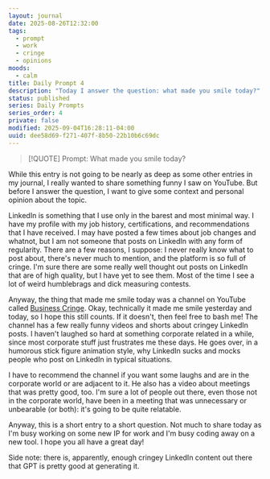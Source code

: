 ```yaml
---
layout: journal
date: 2025-08-26T12:32:00
tags:
  - prompt
  - work
  - cringe
  - opinions
moods:
  - calm
title: Daily Prompt 4
description: "Today I answer the question: what made you smile today?"
status: published
series: Daily Prompts
series_order: 4
private: false
modified: 2025-09-04T16:28:11-04:00
uuid: dee58d69-f271-407f-8b50-22b10b6c69dc
---
```

> [!QUOTE] Prompt: What made you smile today?

While this entry is not going to be nearly as deep as some other entries in my journal, I really wanted to share something funny I saw on YouTube. But before I answer the question, I want to give some context and personal opinion about the topic.

LinkedIn is something that I use only in the barest and most minimal way. I have my profile with my job history, certifications, and recommendations that I have received. I may have posted a few times about job changes and whatnot, but I am not someone that posts on LinkedIn with any form of regularity. There are a few reasons, I suppose: I never really know what to post about, there's never much to mention, and the platform is so full of cringe. I'm sure there are some really well thought out posts on LinkedIn that are of high quality, but I have yet to see them. Most of the time I see a lot of weird humblebrags and dick measuring contests.

Anyway, the thing that made me smile today was a channel on YouTube called [Business Cringe](https://youtube.com/@businesscringe?si=N51WY6vTM2iYvgaG). Okay, technically it made me smile yesterday and today, so I hope this still counts. If it doesn't, then feel free to bash me! The channel has a few really funny videos and shorts about cringey LinkedIn posts. I haven't laughed so hard at something corporate related in a while, since most corporate stuff just frustrates me these days. He goes over, in a humorous stick figure animation style, why LinkedIn sucks and mocks people who post on LinkedIn in typical situations.

I have to recommend the channel if you want some laughs and are in the corporate world or are adjacent to it. He also has a video about meetings that was pretty good, too. I'm sure a lot of people out there, even those not in the corporate world, have been in a meeting that was unnecessary or unbearable (or both): it's going to be quite relatable.

Anyway, this is a short entry to a short question. Not much to share today as I'm busy working on some new IP for work and I'm busy coding away on a new tool. I hope you all have a great day!

Side note: there is, apparently, enough cringey LinkedIn content out there that GPT is pretty good at generating it.